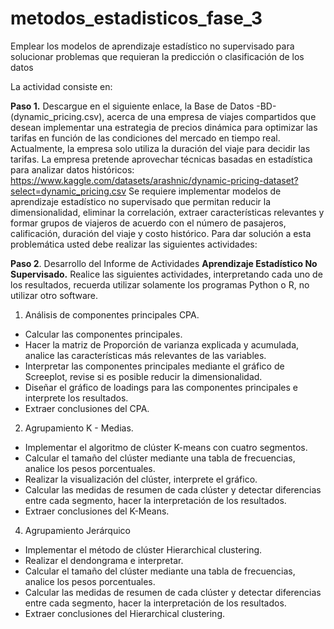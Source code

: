 # metodos_estadisticos_fase_3
Emplear los modelos de aprendizaje estadístico no supervisado para solucionar problemas que requieran la predicción o clasificación de los datos

La actividad consiste en:

**Paso 1.** Descargue en el siguiente enlace, la Base de Datos -BD-(dynamic_pricing.csv), acerca de una empresa de viajes compartidos que desean implementar una estrategia de precios dinámica para optimizar las tarifas en función de las condiciones del mercado en tiempo real. Actualmente, la empresa solo utiliza la duración del viaje para decidir las tarifas. La empresa pretende aprovechar técnicas basadas en estadística para analizar datos históricos: https://www.kaggle.com/datasets/arashnic/dynamic-pricing-dataset?select=dynamic_pricing.csv
Se requiere implementar modelos de aprendizaje estadístico no supervisado que permitan reducir la dimensionalidad, eliminar la correlación, extraer características relevantes y formar grupos de viajeros de acuerdo con el número de pasajeros, calificación, duración del viaje y costo histórico. 
Para dar solución a esta problemática usted debe realizar las siguientes actividades:

**Paso 2**. Desarrollo del Informe de Actividades
**Aprendizaje Estadístico No Supervisado.**
Realice las siguientes actividades, interpretando cada uno de los resultados, recuerda utilizar solamente los programas Python o R, no utilizar otro software.

1) Análisis de componentes principales CPA.
- Calcular las componentes principales.
- Hacer la matriz de Proporción de varianza explicada y acumulada, analice las características más relevantes de las variables.
- Interpretar las componentes principales mediante el gráfico de Screeplot, revise si es posible reducir la dimensionalidad.
- Diseñar el gráfico de loadings para las componentes principales e interprete los resultados.
- Extraer conclusiones del CPA.

2) Agrupamiento K - Medias.
- Implementar el algoritmo de clúster K-means con cuatro segmentos.
- Calcular el tamaño del clúster mediante una tabla de frecuencias, analice los pesos porcentuales.
- Realizar la visualización del clúster, interprete el gráfico.
- Calcular las medidas de resumen de cada clúster y detectar diferencias entre cada segmento, hacer la interpretación de los resultados.
- Extraer conclusiones del K-Means.

4) Agrupamiento Jerárquico
- Implementar el método de clúster Hierarchical clustering.
- Realizar el dendongrama e interpretar.
- Calcular el tamaño del clúster mediante una tabla de frecuencias, analice los pesos porcentuales.
- Calcular las medidas de resumen de cada clúster y detectar diferencias entre cada segmento, hacer la interpretación de los resultados.
- Extraer conclusiones del Hierarchical clustering.
